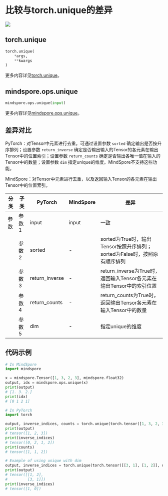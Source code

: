 # 比较与torch.unique的差异

<a href="https://gitee.com/mindspore/docs/blob/r2.1/docs/mindspore/source_zh_cn/note/api_mapping/pytorch_diff/unique.md" target="_blank"><img src="https://mindspore-website.obs.cn-north-4.myhuaweicloud.com/website-images/r2.1/resource/_static/logo_source.png"></a>

## torch.unique

```python
torch.unique(
    *args,
    **kwargs
)
```

更多内容详见[torch.unique](https://pytorch.org/docs/1.8.1/generated/torch.unique.html#torch.unique)。

## mindspore.ops.unique

```python
mindspore.ops.unique(input)
```

更多内容详见[mindspore.ops.unique](https://mindspore.cn/docs/zh-CN/r2.1/api_python/ops/mindspore.ops.unique.html#mindspore.ops.unique)。

## 差异对比

PyTorch：对Tensor中元素进行去重。可通过设置参数 `sorted` 确定输出是否按升序排列；设置参数 `return_inverse` 确定是否输出输入的Tensor的各元素在输出Tensor中的位置索引；设置参数 `return_counts` 确定是否输出各唯一值在输入的Tensor中的数量；设置参数 `dim` 指定unique的维度。MindSpore不支持这些功能。

MindSpore：对Tensor中元素进行去重，以及返回输入Tensor的各元素在输出Tensor中的位置索引。

| 分类 | 子类  | PyTorch | MindSpore | 差异                  |
| ---- | ----- | ------- | --------- | --------------------- |
| 参数 | 参数1 | input   | input | 一致 |
|  | 参数2 | sorted | - | sorted为True时，输出Tensor按照升序排列；sorted为False时，按照原有顺序排列 |
|  | 参数3 | return_inverse | - | return_inverse为True时，返回输入Tensor各元素在输出Tensor中的索引位置 |
|  | 参数4 | return_counts | - | return_counts为True时，返回输出Tensor各元素在输入Tensor中的数量 |
|  | 参数5 | dim | - | 指定unique的维度 |

## 代码示例

```python
# In MindSpore
import mindspore

x = mindspore.Tensor([1, 3, 2, 3], mindspore.float32)
output, idx = mindspore.ops.unique(x)
print(output)
# [1. 3. 2.]
print(idx)
# [0 1 2 1]

# In PyTorch
import torch

output, inverse_indices, counts = torch.unique(torch.tensor([1, 3, 2, 3], dtype=torch.long), sorted=True, return_inverse=True, return_counts=True)
print(output)
# tensor([1, 2, 3])
print(inverse_indices)
# tensor([0, 2, 1, 2])
print(counts)
# tensor([1, 1, 2])

# Example of using unique with dim
output, inverse_indices = torch.unique(torch.tensor([[3, 1], [1, 2]], dtype=torch.long), sorted=True, return_inverse=True, dim=0)
print(output)
# tensor([[1, 2],
#         [3, 1]])
print(inverse_indices)
# tensor([1, 0])
```
